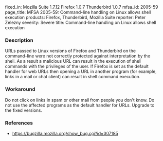 fixed_in: Mozilla Suite 1.7.12
          Firefox 1.0.7
          Thunderbird 1.0.7
mfsa_id: 2005-59
page_title: MFSA 2005-59: Command-line handling on Linux allows shell execution
products: Firefox, Thunderbird, Mozilla Suite
reporter: Peter Zelezny
severity: Severe
title: Command-line handling on Linux allows shell execution

<h3>Description</h3>

<p>URLs passed to Linux versions of Firefox and Thunderbird on the command-line were
not correctly protected against interpretation by the shell. As a result
a malicious URL can result in the execution of shell commands with
the privileges of the user. If Firefox is set as the default handler for
web URLs then opening a URL in another program (for example, links
in a mail or chat client) can result in shell command execution.</p>

<h3>Workaround</h3>

<p>Do not click on links in spam or other mail from people you don't know.
Do not use the affected programs as the default handler for URLs.
Upgrade to the fixed versions.</p>

<h3>References</h3>

<ul>
<li><a href="https://bugzilla.mozilla.org/show_bug.cgi?id=307185">
https://bugzilla.mozilla.org/show_bug.cgi?id=307185</a></li>
</ul>



